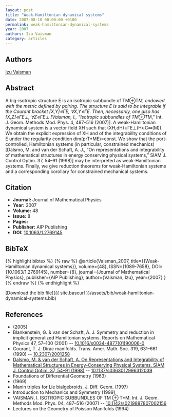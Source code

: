 ```yaml
---
layout: post
title: "Weak-Hamiltonian dynamical systems"
date: 2007-08-10 00:00:00 +0100
permalink: weak-hamiltonian-dynamical-systems
year: 2007
authors: Izu Vaisman
category: articles
---
```

 
## Authors
[Izu Vaisman](authors/izu-vaisman)
 
## Abstract
A big-isotropic structure E is an isotropic subbundle of TM⊕T*M, endowed with the metric defined by pairing. The structure E is said to be integrable if the Courant bracket [X,Y]∊ΓE, ∀X,Y∊ΓE. Then, necessarily, one also has [X,Z]∊ΓE⊥, ∀Z∊ΓE⊥ [Vaisman, I., “Isotropic subbundles of TM⊕T*M,” Int. J. Geom. Methods Mod. Phys. 4, 487–516 (2007)]. A weak-Hamiltonian dynamical system is a vector field XH such that (XH,dH)∊ΓE⊥(H∊C∞(M)). We obtain the explicit expression of XH and of the integrability conditions of E under the regularity condition dim(prT*ME)=const. We show that the port-controlled, Hamiltonian systems (in particular, constrained mechanics) [Dalsmo, M. and van der Schaft, A. J., “On representations and integrability of mathematical structures in energy conserving physical systems,” SIAM J. Control Optim. 37, 54–91 (1998)] may be interpreted as weak-Hamiltonian systems. Finally, we give reduction theorems for weak-Hamiltonian systems and a corresponding corollary for constrained mechanical systems.
 
## Citation
- **Journal:** Journal of Mathematical Physics
- **Year:** 2007
- **Volume:** 48
- **Issue:** 8
- **Pages:** 
- **Publisher:** AIP Publishing
- **DOI:** [10.1063/1.2769145](https://doi.org/10.1063/1.2769145)
 
## BibTeX
{% highlight bibtex %}
{% raw %}
@article{Vaisman_2007,
  title={{Weak-Hamiltonian dynamical systems}},
  volume={48},
  ISSN={1089-7658},
  DOI={10.1063/1.2769145},
  number={8},
  journal={Journal of Mathematical Physics},
  publisher={AIP Publishing},
  author={Vaisman, Izu},
  year={2007}
}
{% endraw %}
{% endhighlight %}
 
[Download the bib file]({{ site.baseurl }}/assets/bib/weak-hamiltonian-dynamical-systems.bib)
 
## References
- (2005)
- Blankenstein, G. & van der Schaft, A. J. Symmetry and reduction in implicit generalized Hamiltonian systems. Reports on Mathematical Physics 47, 57–100 (2001) -- [10.1016/s0034-4877(01)90006-0](https://doi.org/10.1016/s0034-4877(01)90006-0)
- Courant, T. J. Dirac manifolds. Trans. Amer. Math. Soc. 319, 631–661 (1990) -- [10.2307/2001258](https://doi.org/10.2307/2001258)
- [Dalsmo, M. & van der Schaft, A. On Representations and Integrability of Mathematical Structures in Energy-Conserving Physical Systems. SIAM J. Control Optim. 37, 54–91 (1998)](on-representations-and-integrability-of-mathematical-structures-in-energy-conserving-physical-systems) -- [10.1137/s0363012996312039](https://doi.org/10.1137/s0363012996312039)
- Foundations of Differential Geometry (1963)
- (1969)
- Manin triples for Lie bialgebroids. J. Diff. Geom. (1997)
- Introduction to Mechanics and Symmetry (1999)
- VAISMAN, I. ISOTROPIC SUBBUNDLES OF TM ⊕ T*M. Int. J. Geom. Methods Mod. Phys. 04, 487–516 (2007) -- [10.1142/s0219887807002156](https://doi.org/10.1142/s0219887807002156)
- Lectures on the Geometry of Poisson Manifolds (1994)


